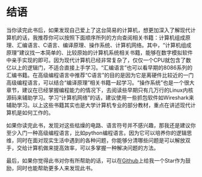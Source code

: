 # 结语

当你读完此书后，如果发现自己爱上了这台简易的计算机，想更加深入了解现代计算机的话，我推荐你可以按照下面顺序所列的方向查阅相关书籍：计算机组成原理、汇编语言、C语言、编译原理、操作系统、计算机网络。其中，“计算机组成原理”建议找一本简单的、比较原始的计算机系统相关书籍，能够在数字模拟软件中亲手实现的即可。因为现代计算机已经非常复杂了，仅仅一个CPU就包含了数亿以上的逻辑门，不适合直接上手学习。“汇编语言”也可以看早期的8086系列的汇编书籍。在高级编程语言中推荐“C语言”的目的是因为它是离硬件比较近的一门高级编程语言，可以结合“编译原理”相关书籍一起学习。“操作系统”也是一个很大章节，建议在已经掌握编程能力的情况下，去阅读些早期只有几万行的Linux内核源码来辅助学习。学习“计算机网络”的话，建议使用一些抓包软件如Wireshark来辅助学习。以上这些书籍其实也是大学计算机专业的部分教材，重点在讲述现代计算机是如何工作的。

如果你读完此书，发现对这些枯燥的电路、语言符号并不感兴趣，那我还是建议你至少入门一种高级编程语言，比如python编程语言。因为它可以培养你的逻辑思维，同时在面对现实生活中遇到的各种问题，你能够分清哪些问题是可以解放双手，交给计算机做来提高效率，可以多掌握一种解决问题的方法。

最后，如果你觉得此书对你有所帮助的话，可以在[Github](https://github.com/bitetata/Make-A-Computer)上给我一个Star作为鼓励，同时也能帮助更多人来发现此书。
